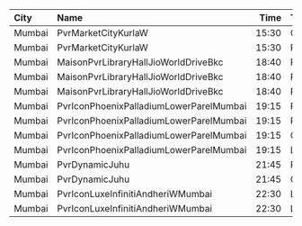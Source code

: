 | City   | Name                                    |  Time | Type         | Price | Capacity | Booked |
| :----- | :-------------------------------------- | ----: | :----------- | ----: | -------: | -----: |
| Mumbai | PvrMarketCityKurlaW                     | 15:30 | Classic      |  210₹ |       45 |      0 |
| Mumbai | PvrMarketCityKurlaW                     | 15:30 | Prime        |  230₹ |       58 |     12 |
| Mumbai | MaisonPvrLibraryHallJioWorldDriveBkc    | 18:40 | Prime        |  350₹ |      138 |     71 |
| Mumbai | MaisonPvrLibraryHallJioWorldDriveBkc    | 18:40 | PrimePlus    |  470₹ |       66 |     33 |
| Mumbai | MaisonPvrLibraryHallJioWorldDriveBkc    | 18:40 | Recliner     |  850₹ |       16 |     10 |
| Mumbai | PvrIconPhoenixPalladiumLowerParelMumbai | 19:15 | Recliner     |  750₹ |        7 |      0 |
| Mumbai | PvrIconPhoenixPalladiumLowerParelMumbai | 19:15 | Prime        |  400₹ |       34 |      2 |
| Mumbai | PvrIconPhoenixPalladiumLowerParelMumbai | 19:15 | Classic      |  290₹ |       20 |      0 |
| Mumbai | PvrIconPhoenixPalladiumLowerParelMumbai | 19:15 | Lounger      |  320₹ |        5 |      2 |
| Mumbai | PvrDynamicJuhu                          | 21:45 | Prime        |  250₹ |      108 |      0 |
| Mumbai | PvrDynamicJuhu                          | 21:45 | Classic      |  250₹ |       42 |      0 |
| Mumbai | PvrIconLuxeInfinitiAndheriWMumbai       | 22:30 | Luxe         |  600₹ |       51 |     25 |
| Mumbai | PvrIconLuxeInfinitiAndheriWMumbai       | 22:30 | LuxeSuperior |  600₹ |       35 |     19 |